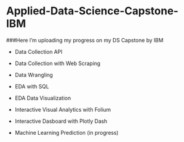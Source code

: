 # Applied-Data-Science-Capstone-IBM

###Here I’m uploading my progress on my DS Capstone by IBM 

- Data Collection API

- Data Collection with Web Scraping

- Data Wrangling

- EDA with SQL

- EDA Data Visualization

- Interactive Visual Analytics with Folium

- Interactive Dasboard with Plotly Dash

- Machine Learning Prediction (in progress) 
